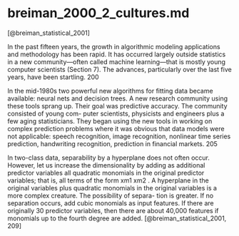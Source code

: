 # breiman_2000_2_cultures.md
[@breiman_statistical_2001]

In the past fifteen years, the growth in algorithmic modeling applications and methodology has been rapid. It has occurred largely outside statistics in a new community—often called machine learning—that is mostly young computer scientists (Section 7). The advances, particularly over the last five years, have been startling. 200

In the mid-1980s two powerful new algorithms for fitting data became
available: neural nets and decision trees. A new research community using
these tools sprang up. Their goal was predictive accuracy. The community
consisted of young com- puter scientists, physicists and engineers plus a few
aging statisticians. They began using the new tools in working on complex
prediction problems where it was obvious that data models were not applicable:
speech recognition, image recognition, nonlinear time series prediction,
handwriting recognition, prediction in financial markets. 205

In two-class data, separability by a hyperplane does not often occur. However,
let us increase the dimensionality by adding as additional predictor variables
all quadratic monomials in the original predictor variables; that is, all
terms of the form xm1 xm2 . A hyperplane in the original variables plus
quadratic monomials in the original variables is a more complex creature. The
possibility of separa- tion is greater. If no separation occurs, add cubic
monomials as input features. If there are originally 30 predictor variables,
then there are about 40,000 features if monomials up to the fourth degree are
added. [@breiman_statistical_2001, 209]
